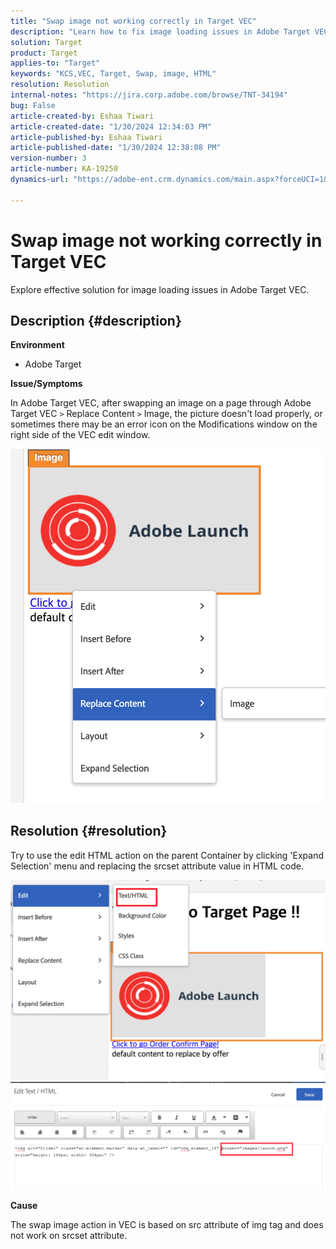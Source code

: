 ```yaml
---
title: "Swap image not working correctly in Target VEC"
description: "Learn how to fix image loading issues in Adobe Target VEC."
solution: Target
product: Target
applies-to: "Target"
keywords: "KCS,VEC, Target, Swap, image, HTML"
resolution: Resolution
internal-notes: "https://jira.corp.adobe.com/browse/TNT-34194"
bug: False
article-created-by: Eshaa Tiwari
article-created-date: "1/30/2024 12:34:03 PM"
article-published-by: Eshaa Tiwari
article-published-date: "1/30/2024 12:38:08 PM"
version-number: 3
article-number: KA-19250
dynamics-url: "https://adobe-ent.crm.dynamics.com/main.aspx?forceUCI=1&pagetype=entityrecord&etn=knowledgearticle&id=7183e6d5-6bbf-ee11-9079-6045bd006268"

---
```

# Swap image not working correctly in Target VEC


Explore effective solution for image loading issues in Adobe Target VEC.

## Description {#description}


<b>Environment</b>

- Adobe Target

<b>Issue/Symptoms</b>

In Adobe Target VEC, after swapping an image on a page through Adobe Target VEC `>`  Replace Content `>`  Image, the picture doesn't load properly, or sometimes there may be an error icon on the Modifications window on the right side of the VEC edit window.

![](assets/___7283e6d5-6bbf-ee11-9079-6045bd006268___.png)




## Resolution {#resolution}




Try to use the edit HTML action on the parent Container by clicking 'Expand Selection' menu and replacing the srcset attribute value in HTML code.



![](assets/0776b561-36c2-ec11-983e-0022480ab970.png)![](assets/e63bb087-36c2-ec11-983e-0022480ab970.png)



<b>Cause</b>



The swap image action in VEC is based on src attribute of img tag and does not work on srcset attribute.

